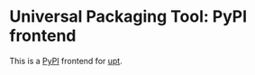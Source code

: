 # Universal Packaging Tool: PyPI frontend
This is a [PyPI](https://pypi.python.org) frontend for [upt](https://pypi.python.org/pypi/upt).
